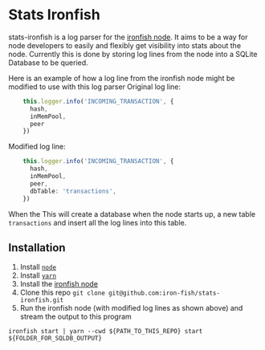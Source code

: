 # Stats Ironfish
stats-ironfish is a log parser for the [ironfish node](https://github.com/iron-fish/ironfish). It aims to be a way for node developers to easily and flexibly get visibility into stats about the node. Currently this is done by storing log lines from the node into a SQLite Database to be queried.

Here is an example of how a log line from the ironfish node might be modified to use with this log parser
Original log line:
```typescript
    this.logger.info('INCOMING_TRANSACTION', {
      hash,
      inMemPool,
      peer
    })
```

Modified log line:
```typescript
    this.logger.info('INCOMING_TRANSACTION', {
      hash,
      inMemPool,
      peer,
      dbTable: 'transactions',
    })
```

When the This will create a database when the node starts up, a new table `transactions` and insert all the log lines into this table.

## Installation
1) Install [`node`](https://nodejs.org/en/download/)
2) Install [`yarn`](https://classic.yarnpkg.com/lang/en/docs/install)
3) Install the [ironfish node](https://github.com/iron-fish/ironfish)
4) Clone this repo `git clone git@github.com:iron-fish/stats-ironfish.git`
5) Run the ironfish node (with modified log lines as shown above) and stream the output to this program
```
ironfish start | yarn --cwd ${PATH_TO_THIS_REPO} start ${FOLDER_FOR_SQLDB_OUTPUT}
```